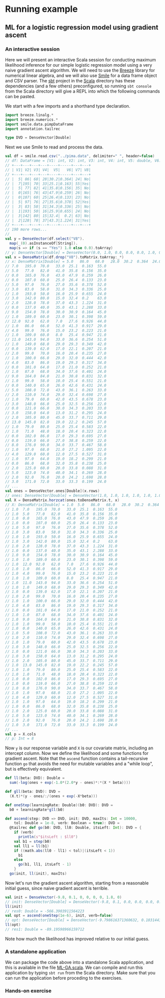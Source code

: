 # Running example

## ML for a logistic regression model using gradient ascent

### An interactive session

Here we will present an interactive Scala session for conducting maximum likelihood inference for our simple logistic regression model using a very naive gradient ascent algorithm. We will need to use the [Breeze](https://github.com/scalanlp/breeze/) library for numerical linear algebra, and we will also use [Smile](https://haifengl.github.io/) for a data frame object and CSV parser. The [sbt](https://www.scala-sbt.org/) project in the [Scala](../) directory has these dependencies (and a few others) preconfigured, so running `sbt console` from the Scala directory will give a REPL into which the following commands can be pasted.

We start with a few imports and a shorthand type declaration.
```scala
import breeze.linalg.*
import breeze.numerics.*
import smile.data.pimpDataFrame
import annotation.tailrec

type DVD = DenseVector[Double]
```

Next we use Smile to read and process the data.
```scala
val df = smile.read.csv("../pima.data", delimiter=" ", header=false)
// df: DataFrame = [V1: int, V2: int, V3: int, V4: int, V5: double, V6: double, V7: int, V8: String]
// +---+---+---+---+----+-----+---+---+
// | V1| V2| V3| V4|  V5|   V6| V7| V8|
// +---+---+---+---+----+-----+---+---+
// |  5| 86| 68| 28|30.2|0.364| 24| No|
// |  7|195| 70| 33|25.1|0.163| 55|Yes|
// |  5| 77| 82| 41|35.8|0.156| 35| No|
// |  0|165| 76| 43|47.9|0.259| 26| No|
// |  0|107| 60| 25|26.4|0.133| 23| No|
// |  5| 97| 76| 27|35.6|0.378| 52|Yes|
// |  3| 83| 58| 31|34.3|0.336| 25| No|
// |  1|193| 50| 16|25.9|0.655| 24| No|
// |  3|142| 80| 15|32.4|  0.2| 63| No|
// |  2|128| 78| 37|43.3|1.224| 31|Yes|
// +---+---+---+---+----+-----+---+---+
// 190 more rows...
// 
val y = DenseVector(df.select("V8").
  map(_(0).asInstanceOf[String]).
  map(s => if (s == "Yes") 1.0 else 0.0).toArray)
// y: DenseVector[Double] = DenseVector(0.0, 1.0, 0.0, 0.0, 0.0, 1.0, 0.0, 0.0, 0.0, 1.0, 1.0, 0.0, 1.0, 1.0, 0.0, 0.0, 0.0, 1.0, 1.0, 0.0, 0.0, 0.0, 0.0, 0.0, 0.0, 1.0, 0.0, 1.0, 0.0, 0.0, 0.0, 0.0, 1.0, 0.0, 1.0, 0.0, 0.0, 0.0, 0.0, 0.0, 1.0, 0.0, 0.0, 0.0, 0.0, 0.0, 0.0, 0.0, 1.0, 1.0, 0.0, 0.0, 1.0, 0.0, 0.0, 0.0, 0.0, 0.0, 0.0, 1.0, 1.0, 0.0, 0.0, 0.0, 0.0, 1.0, 1.0, 0.0, 1.0, 0.0, 1.0, 1.0, 1.0, 0.0, 1.0, 1.0, 0.0, 0.0, 1.0, 0.0, 0.0, 0.0, 1.0, 1.0, 0.0, 0.0, 1.0, 0.0, 0.0, 0.0, 0.0, 0.0, 1.0, 0.0, 0.0, 1.0, 0.0, 0.0, 0.0, 1.0, 0.0, 1.0, 0.0, 1.0, 0.0, 0.0, 0.0, 1.0, 0.0, 0.0, 0.0, 0.0, 1.0, 1.0, 0.0, 0.0, 1.0, 1.0, 0.0, 1.0, 0.0, 0.0, 1.0, 0.0, 1.0, 0.0, 0.0, 0.0, 0.0, 1.0, 1.0, 0.0, 0.0, 0.0, 0.0, 0.0, 0.0, 0.0, 0.0, 0.0, 1.0, 1.0, 0.0, 0.0, 0.0, 0.0, 0.0, 1.0, 0.0, 0.0, 0.0, 1.0, 1.0, 1.0, 0.0, 1.0, 1.0, 0.0, 0.0, 1.0, 1.0, 0.0, 0.0, 0.0, 0.0, 0.0, 1.0, 0.0, 0.0, 0.0, 1.0, 0.0, 1.0, 1.0, 1.0, 0.0, 0.0, 0.0, 0.0, 0.0, 0.0, 0.0, 0.0, 1.0, 0.0, 1.0, 1.0, 1.0, 0.0, 1.0, 0.0, 0.0, 1.0, 0.0, 0.0, 0.0, 1.0, 0.0, 0.0, 1.0)
val x = DenseMatrix(df.drop("V8").toMatrix.toArray:_*)
// x: DenseMatrix[Double] = 5.0   86.0   68.0   28.0  30.2  0.364  24.0  
// 7.0   195.0  70.0   33.0  25.1  0.163  55.0  
// 5.0   77.0   82.0   41.0  35.8  0.156  35.0  
// 0.0   165.0  76.0   43.0  47.9  0.259  26.0  
// 0.0   107.0  60.0   25.0  26.4  0.133  23.0  
// 5.0   97.0   76.0   27.0  35.6  0.378  52.0  
// 3.0   83.0   58.0   31.0  34.3  0.336  25.0  
// 1.0   193.0  50.0   16.0  25.9  0.655  24.0  
// 3.0   142.0  80.0   15.0  32.4  0.2    63.0  
// 2.0   128.0  78.0   37.0  43.3  1.224  31.0  
// 0.0   137.0  40.0   35.0  43.1  2.288  33.0  
// 9.0   154.0  78.0   30.0  30.9  0.164  45.0  
// 1.0   189.0  60.0   23.0  30.1  0.398  59.0  
// 12.0  92.0   62.0   7.0   27.6  0.926  44.0  
// 1.0   86.0   66.0   52.0  41.3  0.917  29.0  
// 4.0   99.0   76.0   15.0  23.2  0.223  21.0  
// 1.0   109.0  60.0   8.0   25.4  0.947  21.0  
// 11.0  143.0  94.0   33.0  36.6  0.254  51.0  
// 1.0   149.0  68.0   29.0  29.3  0.349  42.0  
// 0.0   139.0  62.0   17.0  22.1  0.207  21.0  
// 2.0   99.0   70.0   16.0  20.4  0.235  27.0  
// 1.0   100.0  66.0   29.0  32.0  0.444  42.0  
// 4.0   83.0   86.0   19.0  29.3  0.317  34.0  
// 0.0   101.0  64.0   17.0  21.0  0.252  21.0  
// 1.0   87.0   68.0   34.0  37.6  0.401  24.0  
// 9.0   164.0  84.0   21.0  30.8  0.831  32.0  
// 1.0   99.0   58.0   10.0  25.4  0.551  21.0  
// 0.0   140.0  65.0   26.0  42.6  0.431  24.0  
// 5.0   108.0  72.0   43.0  36.1  0.263  33.0  
// 2.0   110.0  74.0   29.0  32.4  0.698  27.0  
// 1.0   79.0   60.0   42.0  43.5  0.678  23.0  
// 3.0   148.0  66.0   25.0  32.5  0.256  22.0  
// 0.0   121.0  66.0   30.0  34.3  0.203  33.0  
// 3.0   158.0  64.0   13.0  31.2  0.295  24.0  
// 2.0   105.0  80.0   45.0  33.7  0.711  29.0  
// 13.0  145.0  82.0   19.0  22.2  0.245  57.0  
// 1.0   79.0   80.0   25.0  25.4  0.583  22.0  
// 1.0   71.0   48.0   18.0  20.4  0.323  22.0  
// 0.0   102.0  86.0   17.0  29.3  0.695  27.0  
// 0.0   119.0  66.0   27.0  38.8  0.259  22.0  
// 8.0   176.0  90.0   34.0  33.7  0.467  58.0  
// 1.0   97.0   68.0   21.0  27.2  1.095  22.0  
// 4.0   129.0  60.0   12.0  27.5  0.527  31.0  
// 1.0   97.0   64.0   19.0  18.2  0.299  21.0  
// 0.0   86.0   68.0   32.0  35.8  0.238  25.0  
// 2.0   125.0  60.0   20.0  33.8  0.088  31.0  
// 5.0   123.0  74.0   40.0  34.1  0.269  28.0  
// 2.0   92.0   76.0   20.0  24.2  1.698  28.0  
// 3.0   171.0  72.0   33.0  33.3  0.199  24.0  
// ...
val ones = DenseVector.ones[Double](x.rows)
// ones: DenseVector[Double] = DenseVector(1.0, 1.0, 1.0, 1.0, 1.0, 1.0, 1.0, 1.0, 1.0, 1.0, 1.0, 1.0, 1.0, 1.0, 1.0, 1.0, 1.0, 1.0, 1.0, 1.0, 1.0, 1.0, 1.0, 1.0, 1.0, 1.0, 1.0, 1.0, 1.0, 1.0, 1.0, 1.0, 1.0, 1.0, 1.0, 1.0, 1.0, 1.0, 1.0, 1.0, 1.0, 1.0, 1.0, 1.0, 1.0, 1.0, 1.0, 1.0, 1.0, 1.0, 1.0, 1.0, 1.0, 1.0, 1.0, 1.0, 1.0, 1.0, 1.0, 1.0, 1.0, 1.0, 1.0, 1.0, 1.0, 1.0, 1.0, 1.0, 1.0, 1.0, 1.0, 1.0, 1.0, 1.0, 1.0, 1.0, 1.0, 1.0, 1.0, 1.0, 1.0, 1.0, 1.0, 1.0, 1.0, 1.0, 1.0, 1.0, 1.0, 1.0, 1.0, 1.0, 1.0, 1.0, 1.0, 1.0, 1.0, 1.0, 1.0, 1.0, 1.0, 1.0, 1.0, 1.0, 1.0, 1.0, 1.0, 1.0, 1.0, 1.0, 1.0, 1.0, 1.0, 1.0, 1.0, 1.0, 1.0, 1.0, 1.0, 1.0, 1.0, 1.0, 1.0, 1.0, 1.0, 1.0, 1.0, 1.0, 1.0, 1.0, 1.0, 1.0, 1.0, 1.0, 1.0, 1.0, 1.0, 1.0, 1.0, 1.0, 1.0, 1.0, 1.0, 1.0, 1.0, 1.0, 1.0, 1.0, 1.0, 1.0, 1.0, 1.0, 1.0, 1.0, 1.0, 1.0, 1.0, 1.0, 1.0, 1.0, 1.0, 1.0, 1.0, 1.0, 1.0, 1.0, 1.0, 1.0, 1.0, 1.0, 1.0, 1.0, 1.0, 1.0, 1.0, 1.0, 1.0, 1.0, 1.0, 1.0, 1.0, 1.0, 1.0, 1.0, 1.0, 1.0, 1.0, 1.0, 1.0, 1.0, 1.0, 1.0, 1.0, 1.0, 1.0, 1.0, 1.0, 1.0, 1.0, 1.0)
val X = DenseMatrix.horzcat(ones.toDenseMatrix.t, x)
// X: DenseMatrix[Double] = 1.0  5.0   86.0   68.0   28.0  30.2  0.364  24.0  
// 1.0  7.0   195.0  70.0   33.0  25.1  0.163  55.0  
// 1.0  5.0   77.0   82.0   41.0  35.8  0.156  35.0  
// 1.0  0.0   165.0  76.0   43.0  47.9  0.259  26.0  
// 1.0  0.0   107.0  60.0   25.0  26.4  0.133  23.0  
// 1.0  5.0   97.0   76.0   27.0  35.6  0.378  52.0  
// 1.0  3.0   83.0   58.0   31.0  34.3  0.336  25.0  
// 1.0  1.0   193.0  50.0   16.0  25.9  0.655  24.0  
// 1.0  3.0   142.0  80.0   15.0  32.4  0.2    63.0  
// 1.0  2.0   128.0  78.0   37.0  43.3  1.224  31.0  
// 1.0  0.0   137.0  40.0   35.0  43.1  2.288  33.0  
// 1.0  9.0   154.0  78.0   30.0  30.9  0.164  45.0  
// 1.0  1.0   189.0  60.0   23.0  30.1  0.398  59.0  
// 1.0  12.0  92.0   62.0   7.0   27.6  0.926  44.0  
// 1.0  1.0   86.0   66.0   52.0  41.3  0.917  29.0  
// 1.0  4.0   99.0   76.0   15.0  23.2  0.223  21.0  
// 1.0  1.0   109.0  60.0   8.0   25.4  0.947  21.0  
// 1.0  11.0  143.0  94.0   33.0  36.6  0.254  51.0  
// 1.0  1.0   149.0  68.0   29.0  29.3  0.349  42.0  
// 1.0  0.0   139.0  62.0   17.0  22.1  0.207  21.0  
// 1.0  2.0   99.0   70.0   16.0  20.4  0.235  27.0  
// 1.0  1.0   100.0  66.0   29.0  32.0  0.444  42.0  
// 1.0  4.0   83.0   86.0   19.0  29.3  0.317  34.0  
// 1.0  0.0   101.0  64.0   17.0  21.0  0.252  21.0  
// 1.0  1.0   87.0   68.0   34.0  37.6  0.401  24.0  
// 1.0  9.0   164.0  84.0   21.0  30.8  0.831  32.0  
// 1.0  1.0   99.0   58.0   10.0  25.4  0.551  21.0  
// 1.0  0.0   140.0  65.0   26.0  42.6  0.431  24.0  
// 1.0  5.0   108.0  72.0   43.0  36.1  0.263  33.0  
// 1.0  2.0   110.0  74.0   29.0  32.4  0.698  27.0  
// 1.0  1.0   79.0   60.0   42.0  43.5  0.678  23.0  
// 1.0  3.0   148.0  66.0   25.0  32.5  0.256  22.0  
// 1.0  0.0   121.0  66.0   30.0  34.3  0.203  33.0  
// 1.0  3.0   158.0  64.0   13.0  31.2  0.295  24.0  
// 1.0  2.0   105.0  80.0   45.0  33.7  0.711  29.0  
// 1.0  13.0  145.0  82.0   19.0  22.2  0.245  57.0  
// 1.0  1.0   79.0   80.0   25.0  25.4  0.583  22.0  
// 1.0  1.0   71.0   48.0   18.0  20.4  0.323  22.0  
// 1.0  0.0   102.0  86.0   17.0  29.3  0.695  27.0  
// 1.0  0.0   119.0  66.0   27.0  38.8  0.259  22.0  
// 1.0  8.0   176.0  90.0   34.0  33.7  0.467  58.0  
// 1.0  1.0   97.0   68.0   21.0  27.2  1.095  22.0  
// 1.0  4.0   129.0  60.0   12.0  27.5  0.527  31.0  
// 1.0  1.0   97.0   64.0   19.0  18.2  0.299  21.0  
// 1.0  0.0   86.0   68.0   32.0  35.8  0.238  25.0  
// 1.0  2.0   125.0  60.0   20.0  33.8  0.088  31.0  
// 1.0  5.0   123.0  74.0   40.0  34.1  0.269  28.0  
// 1.0  2.0   92.0   76.0   20.0  24.2  1.698  28.0  
// 1.0  3.0   171.0  72.0   33.0  33.3  0.199  24.0  
// ...
val p = X.cols
// p: Int = 8
```

Now `y` is our response variable and `X` is our covariate matrix, including an intercept column. Now we define the likelihood and some functions for gradient ascent. Note that the `ascend` function contains a tail-recursive function `go` that avoids the need for mutable variables and a "while loop", but is effectively equivalent.
```scala
def ll(beta: DVD): Double =
  sum(-log(ones + exp(-1.0*(2.0*y - ones)*:*(X * beta))))

def gll(beta: DVD): DVD =
  (X.t)*(y - ones/:/(ones + exp(-X*beta)))

def oneStep(learningRate: Double)(b0: DVD): DVD =
  b0 + learningRate*gll(b0)

def ascend(step: DVD => DVD, init: DVD, maxIts: Int = 10000,
    tol: Double = 1e-8, verb: Boolean = true): DVD =
  @tailrec def go(b0: DVD, ll0: Double, itsLeft: Int): DVD = {
	if (verb)
	  println(s"$itsLeft : $ll0")
	val b1 = step(b0)
	val ll1 = ll(b1)
	if ((math.abs(ll0 - ll1) < tol)|(itsLeft < 1))
	  b1
	else
	  go(b1, ll1, itsLeft - 1)
	}
  go(init, ll(init), maxIts)
```

Now let's run the gradient ascent algorithm, starting from a reasonable initial guess, since naive gradient ascent is terrible.
```scala
val init = DenseVector(-9.8, 0.1, 0, 0, 0, 0, 1.8, 0)
// init: DenseVector[Double] = DenseVector(-9.8, 0.1, 0.0, 0.0, 0.0, 0.0, 1.8, 0.0)
ll(init)
// res0: Double = -566.3903911564223
val opt = ascend(oneStep(1e-6), init, verb=false)
// opt: DenseVector[Double] = DenseVector(-9.798616371360632, 0.10314432881260363, 0.032145673085756866, -0.00452855938919666, -0.001984121863541414, 0.08411858929117885, 1.801384805815113, 0.04114190402348266)
ll(opt)
// res1: Double = -89.19598966159712
```
Note how much the likelihood has improved relative to our initial guess.


### A standalone application

We can package the code above into a standalone Scala application, and this is available in the file [ML-GA.scala](../src/main/scala/ML-GA.scala). We can compile and run this application by typing `sbt run` from the Scala directory. Make sure that you can run the application before proceding to the exercises.

### Hands-on exercise


